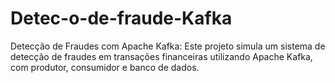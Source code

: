 # Detec-o-de-fraude-Kafka
Detecção de Fraudes com Apache Kafka: Este projeto simula um sistema de detecção de fraudes em transações financeiras utilizando Apache Kafka, com produtor, consumidor e banco de dados.
